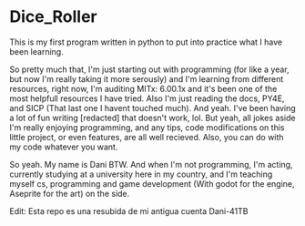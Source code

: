 # Dice_Roller
This is my first program written in python to put into practice what I have been learning.

So pretty much that, I'm just starting out with programming (for like a year, but now I'm really taking it more serously)
and I'm learning from different resources, right now, I'm auditing MITx: 6.00.1x and it's been one of the most helpfull resources
I have tried. Also I'm just reading the docs, PY4E, and SICP (That last one I havent touched much). And yeah. I've been having a
lot of fun writing [redacted] that doesn't work, lol. But yeah, all jokes aside I'm really enjoying programming, and any tips, code
modifications on this  little project, or even features, are all well recieved. Also, you can do with my code whatever you want.

So yeah. My name is Dani BTW. And when I'm not programming, I'm acting, currently studying at a university here in my country, 
and I'm teaching myself cs, programming and game development (With godot for the engine, Aseprite for the art) on the side.

Edit: Esta repo es una resubida de mi antigua cuenta Dani-41TB
